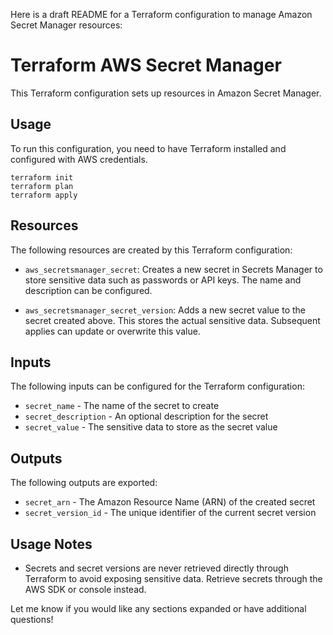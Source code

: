 Here is a draft README for a Terraform configuration to manage Amazon Secret Manager resources:

# Terraform AWS Secret Manager

This Terraform configuration sets up resources in Amazon Secret Manager.

## Usage

To run this configuration, you need to have Terraform installed and configured with AWS credentials.

```
terraform init
terraform plan
terraform apply
```

## Resources

The following resources are created by this Terraform configuration:

- `aws_secretsmanager_secret`: Creates a new secret in Secrets Manager to store sensitive data such as passwords or API keys. The name and description can be configured.

- `aws_secretsmanager_secret_version`: Adds a new secret value to the secret created above. This stores the actual sensitive data. Subsequent applies can update or overwrite this value.

## Inputs

The following inputs can be configured for the Terraform configuration:

- `secret_name` - The name of the secret to create
- `secret_description` - An optional description for the secret
- `secret_value` - The sensitive data to store as the secret value

## Outputs

The following outputs are exported:

- `secret_arn` - The Amazon Resource Name (ARN) of the created secret
- `secret_version_id` - The unique identifier of the current secret version

## Usage Notes

- Secrets and secret versions are never retrieved directly through Terraform to avoid exposing sensitive data. Retrieve secrets through the AWS SDK or console instead.

Let me know if you would like any sections expanded or have additional questions!
